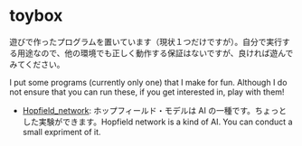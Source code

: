 # toybox

遊びで作ったプログラムを置いています（現状１つだけですが）。自分で実行する用途なので、他の環境でも正しく動作する保証はないですが、良ければ遊んでみてください。

I put some programs (currently only one) that I make for fun. Although I do not ensure that you can run these, if you get interested in, play with them!

- [Hopfield_network](https://github.com/skrbcr/Hopfield_network): ホップフィールド・モデルは AI の一種です。ちょっとした実験ができます。Hopfield network is a kind of AI. You can conduct a small expriment of it.

